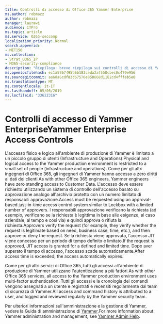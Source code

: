 ```yaml
---
title: Controlli di accesso di Office 365 Yammer Enterprise
ms.author: robmazz
author: robmazz
manager: laurawi
audience: ITPro
ms.topic: article
ms.service: O365-seccomp
localization_priority: Normal
search.appverid:
- MET150
ms.collection:
- Strat_O365_IP
- M365-security-compliance
description: "Riepilogo: breve riepilogo sui controlli di accesso di Yammer Enterprise nell'ambiente di produzione."
ms.openlocfilehash: ec1a5767495b6b183ceda2af558cbec0c479e956
ms.sourcegitcommit: aa60a6cdf83c67576e858668d1182cd4fffeb5e0
ms.translationtype: MT
ms.contentlocale: it-IT
ms.lasthandoff: 05/06/2019
ms.locfileid: "33622316"
---
```

# <a name="yammer-enterprise-access-controls"></a><span data-ttu-id="f7307-103">Controlli di accesso di Yammer Enterprise</span><span class="sxs-lookup"><span data-stu-id="f7307-103">Yammer Enterprise Access Controls</span></span> 

<span data-ttu-id="f7307-104">L'accesso fisico e logico all'ambiente di produzione di Yammer è limitato a un piccolo gruppo di utenti (Infrastructure and Operations).</span><span class="sxs-lookup"><span data-stu-id="f7307-104">Physical and logical access to the Yammer production environment is restricted to a small set of people (infrastructure and operations).</span></span> <span data-ttu-id="f7307-105">Come per gli altri ingegneri di Office 365, gli ingegneri di Yammer hanno accesso a zero diritti ai dati dei clienti.</span><span class="sxs-lookup"><span data-stu-id="f7307-105">As with other Office 365 engineers, Yammer engineers have zero standing access to Customer Data.</span></span> <span data-ttu-id="f7307-106">L'accesso deve essere richiesto utilizzando un sistema di controllo dell'accesso basato su approvazione analogo all'archivio protetto con un numero limitato di responsabili approvazione.</span><span class="sxs-lookup"><span data-stu-id="f7307-106">Access must be requested using an approval-based just-in-time access control system similar to Lockbox with a limited number of approvers.</span></span> <span data-ttu-id="f7307-107">I responsabili approvazione verificano la richiesta (ad esempio, verificano se la richiesta è legittima in base alle esigenze, al caso aziendale, al tempo e così via) e quindi approva o rifiuta la richiesta.</span><span class="sxs-lookup"><span data-stu-id="f7307-107">Approvers verify the request (for example, they verify whether the request is legitimate based on need, business case, time, etc.), and then approve or deny the request.</span></span> <span data-ttu-id="f7307-108">Se la richiesta viene approvata, l'accesso JIT viene concesso per un periodo di tempo definito e limitato.</span><span class="sxs-lookup"><span data-stu-id="f7307-108">If the request is approved, JIT access is granted for a defined and limited time.</span></span> <span data-ttu-id="f7307-109">Dopo aver superato il tempo di accesso, l'accesso scade automaticamente.</span><span class="sxs-lookup"><span data-stu-id="f7307-109">After access time is exceeded, the access automatically expires.</span></span>

<span data-ttu-id="f7307-110">Come per gli altri servizi di Office 365, tutti gli accessi all'ambiente di produzione di Yammer utilizzano l'autenticazione a più fattori.</span><span class="sxs-lookup"><span data-stu-id="f7307-110">As with other Office 365 services, all access to the Yammer production environment uses multi-factor authentication.</span></span> <span data-ttu-id="f7307-111">Tutti gli accessi e la cronologia dei comandi vengono assegnati a un utente e registrati e recensiti regolarmente dal team di sicurezza di Yammer.</span><span class="sxs-lookup"><span data-stu-id="f7307-111">All access and command history is attributed to a user, and logged and reviewed regularly by the Yammer security team.</span></span>

<span data-ttu-id="f7307-112">Per ulteriori informazioni sull'amministrazione e la gestione di Yammer, vedere la Guida di amministrazione di [Yammer](https://support.office.com/article/yammer-–-admin-help-e1464355-1f97-49ac-b2aa-dd320b179dbe?ui=en-US&rs=en-US&ad=US).</span><span class="sxs-lookup"><span data-stu-id="f7307-112">For more information about Yammer administration and management, see [Yammer Admin Help](https://support.office.com/article/yammer-–-admin-help-e1464355-1f97-49ac-b2aa-dd320b179dbe?ui=en-US&rs=en-US&ad=US).</span></span>